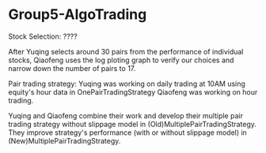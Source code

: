 # Group5-AlgoTrading
Stock Selection: ????



After Yuqing selects around 30 pairs from the performance of individual stocks, 
Qiaofeng uses the log ploting graph to verify our choices and narrow down the number of pairs to 17.

Pair trading strategy:
Yuqing was working on daily trading at 10AM using equity's hour data in OnePairTradingStrategy
Qiaofeng was working on hour trading.

Yuqing and Qiaofeng combine their work and develop their multiple pair trading strategy without slippage model in (Old)MultiplePairTradingStrategy.
They improve strategy's performance (with or without slippage model) in (New)MultiplePairTradingStrategy.

